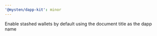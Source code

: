```yaml
---
'@mysten/dapp-kit': minor
---
```


Enable stashed wallets by default using the document title as the dapp name
